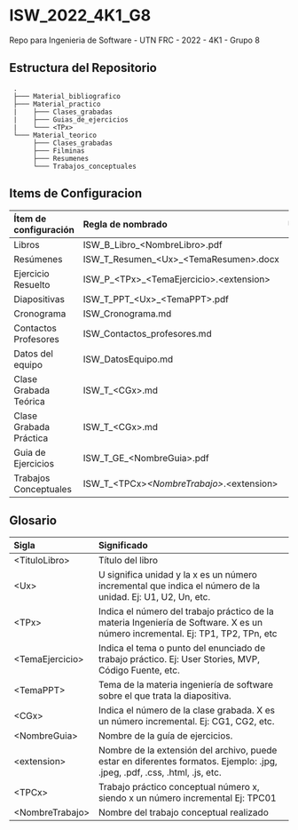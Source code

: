 # ISW_2022_4K1_G8
Repo para Ingenieria de Software - UTN FRC - 2022 - 4K1 - Grupo 8

## Estructura del Repositorio

     .
     ├─── Material_bibliografico
     ├─── Material_practico
     |    ├─── Clases_grabadas
     |    ├─── Guias_de_ejercicios
     |    └─── <TPx>
     └─── Material_teorico
          ├─── Clases_grabadas
          ├─── Filminas
          ├─── Resumenes
          └─── Trabajos_conceptuales

## Items de Configuracion

| **Ítem de configuración**     | **Regla de nombrado**                             | **Ubicación Física**                                   |
| :---------------------------- | :-----------------------------------------------  | :------------------------------------------------------|
| Libros                        | ISW_B_Libro_\<NombreLibro>.pdf                    | ISW_2022_4K1_G8/Material_bibliografico                 |
| Resúmenes                     | ISW_T_Resumen_\<Ux>_\<TemaResumen>.docx           | ISW_2022_4K1_G8/Material_teorico/Resumenes             |
| Ejercicio Resuelto            | ISW_P_\<TPx>_\<TemaEjercicio>.\<extension>        | ISW_2022_4K1_G8/Material_practico/<TPx>/<TemaEjercicio>|
| Diapositivas                  | ISW_T_PPT_\<Ux>_\<TemaPPT>.pdf                    | ISW_2022_4K1_G8/Material_teorico/Diapositivas          |
| Cronograma                    | ISW_Cronograma.md                                 | ISW_2022_4K1_G8/                                       |
| Contactos Profesores          | ISW_Contactos_profesores.md                       | ISW_2022_4K1_G8/                                       |
| Datos del equipo              | ISW_DatosEquipo.md                                | ISW_2022_4K1_G8/                                       |
| Clase Grabada Teórica         | ISW_T_\<CGx>.md                                   | ISW_2022_4K1_G8/Material_teorico/Clases_grabadas       |
| Clase Grabada Práctica        | ISW_T_\<CGx>.md                                   | ISW_2022_4K1_G8/Material_practico/Clases_grabadas      |
| Guia de Ejercicios            | ISW_T_GE_\<NombreGuia>.pdf                        | ISW_2022_4K1_G8/Material_teorico/Guias_de_ejercicios   |
| Trabajos Conceptuales         | ISW_T_\<TPCx>_\<NombreTrabajo>_.\<extension>      | ISW_2022_4K1_G8/Material_teorico/Trabajos_conceptuales |

## Glosario

| Sigla           | Significado                                                                                                                     |
| :-------------- | :-------------------------------------------------------------------------------------------------------------------------------|
| \<TituloLibro>   | Título del libro                                                                                                               |
| \<Ux>            | U significa unidad y la x es un número incremental que indica el número de la unidad. Ej: U1, U2, Un, etc.                     |
| \<TPx>           | Indica el número del trabajo práctico de la materia Ingeniería de Software. X es un número incremental. Ej: TP1, TP2, TPn, etc |
| \<TemaEjercicio> | Indica el tema o punto del enunciado de trabajo práctico. Ej: User Stories, MVP, Código Fuente, etc.                           |
| \<TemaPPT>       | Tema de la materia ingeniería de software sobre el que trata la diapositiva.                                                   |
| \<CGx>           | Indica el número de la clase grabada. X es un número incremental. Ej: CG1, CG2, etc.                                           |
| \<NombreGuia>    | Nombre de la guía de ejercicios.                                                                                               |
| \<extension>     | Nombre de la extensión del archivo, puede estar en diferentes formatos. Ejemplo: .jpg, .jpeg, .pdf, .css, .html, .js, etc.     |
| \<TPCx>          | Trabajo práctico conceptual número x, siendo x un número incremental Ej: TPC01                                                 |   
| \<NombreTrabajo> | Nombre del trabajo conceptual realizado                                                                                        |   

